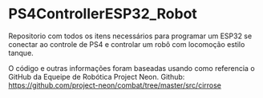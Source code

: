 # PS4ControllerESP32_Robot
Repositorio com todos os itens necessários para programar um ESP32 se conectar ao controle de PS4 e controlar um robô com locomoção estilo tanque.

O código e outras informações foram baseadas usando como referencia o GitHub da Equeipe de Robótica Project Neon. Github: https://github.com/project-neon/combat/tree/master/src/cirrose
